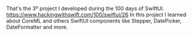 That's the 3º project I developed during the 100 days of SwiftUI. https://www.hackingwithswift.com/100/swiftui/26 
In this project I learned about CoreML and others SwiftUI components like Stepper, DatePicker, DateFormatter and more.
